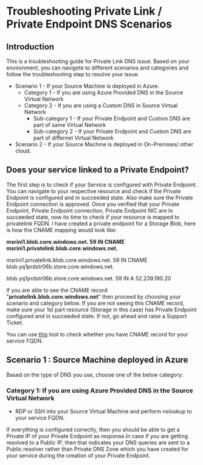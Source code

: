 # Troubleshooting Private Link / Private Endpoint DNS Scenarios

## Introduction

This is a troubleshooting guide for Private Link DNS issue. Based on your environment, you can navigete to different scenarios and categories and follow the troubleshooting step to resolve your issue. 

- Scenario 1 - If your Source Machine is deployed in Azure. 
  - Category 1 - If you are using Azure Provided DNS in the Source Virtual Network
  - Category 2 - If you are using a Custom DNS in Source Virtual Network
    - Sub-category 1 - If your Private Endpoint and Custom DNS are part of same Virtual Network 
    - Sub-category 2 - If your Private Endpoint and Custom DNS are part of differnet Virtual Network 
 - Scenario 2 - If your Source Machine is deployed in On-Premises/ other cloud.   
  
## Does your service linked to a Private Endpoint? 
The first step is to check if your Service is configured with Private Endpoint. You can navigate to your respective resource and check if the Private Endpoint is configured and in succeeded state. Also make sure the Private Endpoint connection is approved. 
Once you verified that your Private Endpoint, Private Endpoint connection, Private Endpoint NIC are in succeeded state, now its time to check if your resource is mapped to privatelink FQDN. I have created a private endpoint for a Storage Blob, here is how the CNAME mapping would look like:

**msrini1.blob.core.windows.net.            59 IN	CNAME	msrini1.privatelink.blob.core.windows.net.**

msrini1.privatelink.blob.core.windows.net.  59 IN CNAME blob.yq1prdstr06b.store.core.windows.net.

blob.yq1prdstr06b.store.core.windows.net.   59 IN	A 52.239.190.20

If you are able to see the CNAME record "**privatelink.blob.core.windows.net**" then proceed by choosing your scenario and category below. If you are not seeing this CNAME record, make sure your 1st part resource (Storage in this case) has Private Endpoint configured and in succeeded state. If not, go ahead and raise a Support Ticket. 

You can use [this](https://www.digwebinterface.com/) tool to check whether you have CNAME record for your service FQDN. 

## Scenario 1 : Source Machine deployed in Azure

Based on the type of DNS you use, choose one of the below category:

### Category 1: If you are using Azure Provided DNS in the Source Virtual Network

- RDP or SSH into your Source Virtual Machine and perform nslookup to your service FQDN. 


 If everything is configured correctly, then you should be able to get a Private IP of your Private Endpoint as response.In case if you are getting resolved to a Public IP, then that indicates your DNS queries are sent to a Public resolver rather than Private DNS Zone which you have created for your service during the creation of your Private Endpoint. 

